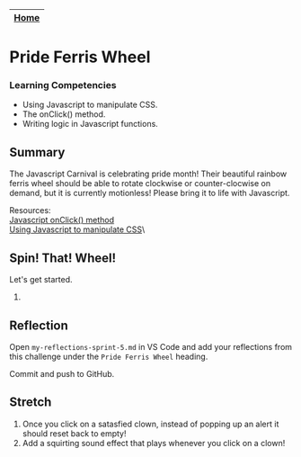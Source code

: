 [Home](../README.md)|
---|

# Pride Ferris Wheel

### Learning Competencies

- Using Javascript to manipulate CSS.
- The onClick() method.
- Writing logic in Javascript functions.

## Summary

The Javascript Carnival is celebrating pride month! 
Their beautiful rainbow ferris wheel should be able to rotate clockwise or counter-clocwise on demand, but it is currently motionless! Please bring it to life with Javascript.

Resources:\
[Javascript onClick() method](https://www.w3schools.com/jsref/event_onclick.asp)\
[Using Javascript to manipulate CSS](https://www.w3schools.com/js/js_htmldom_css.asp)\

## Spin! That! Wheel!

Let's get started.

1. 

## Reflection

Open `my-reflections-sprint-5.md` in VS Code and add your reflections from this challenge under the `Pride Ferris Wheel` heading.

Commit and push to GitHub.

## Stretch

1. Once you click on a satasfied clown, instead of popping up an alert it should reset back to empty!
2. Add a squirting sound effect that plays whenever you click on a clown!